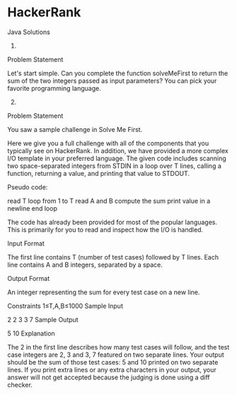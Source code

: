 # HackerRank
Java Solutions

1)
Problem Statement

Let's start simple. Can you complete the function solveMeFirst to return the sum of the two integers passed as input parameters? You can pick your favorite programming language.

2)
Problem Statement

You saw a sample challenge in Solve Me First.

Here we give you a full challenge with all of the components that you typically see on HackerRank. In addition, we have provided a more complex I/O template in your preferred language. The given code includes scanning two space-separated integers from STDIN in a loop over T lines, calling a function, returning a value, and printing that value to STDOUT.

Pseudo code:

read T
loop from 1 to T
    read A and B
    compute the sum
    print value in a newline
end loop

The code has already been provided for most of the popular languages. This is primarily for you to read and inspect how the I/O is handled.

Input Format

The first line contains T (number of test cases) followed by T lines. Each line contains A and B integers, separated by a space.

Output Format

An integer representing the sum for every test case on a new line.

Constraints 
1≤T,A,B≤1000
Sample Input

2
2 3
3 7
Sample Output

5
10
Explanation

The 2 in the first line describes how many test cases will follow, and the test case integers are 2, 3 and 3, 7 featured on two separate lines. Your output should be the sum of those test cases: 5 and 10 printed on two separate lines. If you print extra lines or any extra characters in your output, your answer will not get accepted because the judging is done using a diff checker.